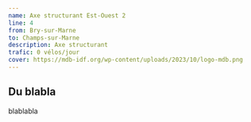 ```yaml
---
name: Axe structurant Est-Ouest 2
line: 4
from: Bry-sur-Marne
to: Champs-sur-Marne
description: Axe structurant
trafic: 0 vélos/jour
cover: https://mdb-idf.org/wp-content/uploads/2023/10/logo-mdb.png
---
```

## Du blabla
blablabla